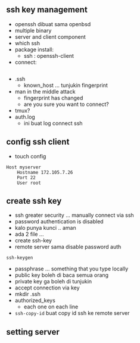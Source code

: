 ## ssh key management
- openssh dibuat sama openbsd
- multiple binary
- server and client component
- which ssh
- package install:
    - ssh : openssh-client
- connect:
    ```ssh root@serverID
    ```
- .ssh
    - known_host ... tunjukin fingerprint 
- man in the middle attack
    - fingerprint has changed
    - are you sure you want to connect?
- tmux?
- auth.log
    - ini buat log connect ssh

## config ssh client
- touch config
```
Host myserver
    Hostname 172.105.7.26
    Port 22
    User root
```

## create ssh key
- ssh greater security ... manually connect via ssh
- password authentication is disabled
- kalo punya kunci .. aman
- ada 2 file ...
- create ssh-key
- remote server sama disable password auth
```
ssh-keygen
```
- passphrase ... something that you type locally
- public key boleh di baca semua orang
- private key ga boleh di tunjukin
- accept connection via key
- mkdir .ssh
- authorized_keys
    - each one on each line
- ```ssh-copy-id``` buat copy id ssh ke remote server

## setting server

